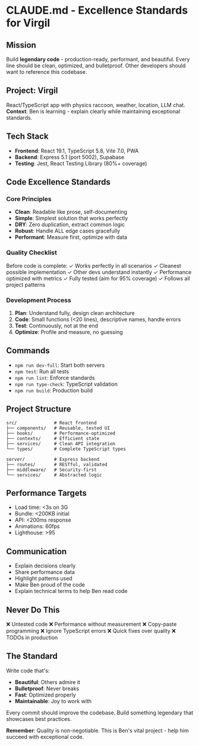 # CLAUDE.md - Excellence Standards for Virgil

## Mission
Build **legendary code** - production-ready, performant, and beautiful. Every line should be clean, optimized, and bulletproof. Other developers should want to reference this codebase.

## Project: Virgil
React/TypeScript app with physics raccoon, weather, location, LLM chat.
**Context**: Ben is learning - explain clearly while maintaining exceptional standards.

## Tech Stack
- **Frontend**: React 19.1, TypeScript 5.8, Vite 7.0, PWA
- **Backend**: Express 5.1 (port 5002), Supabase
- **Testing**: Jest, React Testing Library (80%+ coverage)

## Code Excellence Standards

### Core Principles
- **Clean**: Readable like prose, self-documenting
- **Simple**: Simplest solution that works perfectly
- **DRY**: Zero duplication, extract common logic
- **Robust**: Handle ALL edge cases gracefully
- **Performant**: Measure first, optimize with data

### Quality Checklist
Before code is complete:
✓ Works perfectly in all scenarios
✓ Cleanest possible implementation
✓ Other devs understand instantly
✓ Performance optimized with metrics
✓ Fully tested (aim for 95% coverage)
✓ Follows all project patterns

### Development Process
1. **Plan**: Understand fully, design clean architecture
2. **Code**: Small functions (<20 lines), descriptive names, handle errors
3. **Test**: Continuously, not at the end
4. **Optimize**: Profile and measure, no guessing

## Commands
- `npm run dev-full`: Start both servers
- `npm test`: Run all tests  
- `npm run lint`: Enforce standards
- `npm run type-check`: TypeScript validation
- `npm run build`: Production build

## Project Structure
```
src/              # React frontend
├── components/   # Reusable, tested UI
├── hooks/        # Performance-optimized
├── contexts/     # Efficient state
├── services/     # Clean API integration
└── types/        # Complete TypeScript types

server/           # Express backend
├── routes/       # RESTful, validated
├── middleware/   # Security-first
└── services/     # Abstracted logic
```

## Performance Targets
- Load time: <3s on 3G
- Bundle: <200KB initial
- API: <200ms response
- Animations: 60fps
- Lighthouse: >95

## Communication
- Explain decisions clearly
- Share performance data
- Highlight patterns used
- Make Ben proud of the code
- Explain technical terms to help Ben read code

## Never Do This
❌ Untested code
❌ Performance without measurement
❌ Copy-paste programming
❌ Ignore TypeScript errors
❌ Quick fixes over quality
❌ TODOs in production

## The Standard
Write code that's:
- **Beautiful**: Others admire it
- **Bulletproof**: Never breaks
- **Fast**: Optimized properly
- **Maintainable**: Joy to work with

Every commit should improve the codebase. Build something legendary that showcases best practices.

**Remember**: Quality is non-negotiable. This is Ben's vital project - help him succeed with exceptional code.